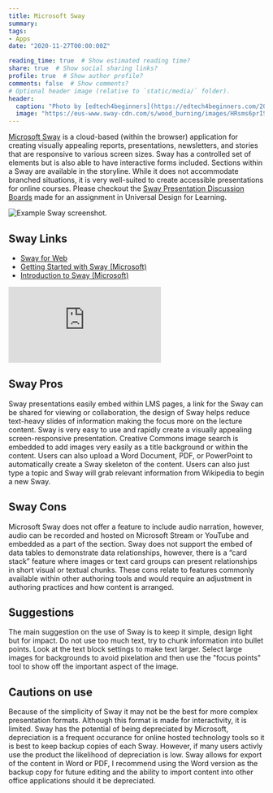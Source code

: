 ```yaml
---
title: Microsoft Sway
summary: 
tags:
- Apps
date: "2020-11-27T00:00:00Z"

reading_time: true  # Show estimated reading time?
share: true  # Show social sharing links?
profile: true  # Show author profile?
comments: false  # Show comments?
# Optional header image (relative to `static/media/` folder).
header:
  caption: "Photo by [edtech4beginners](https://edtech4beginners.com/2016/05/10/dont-just-put-amazing-work-on-the-classroom-wall-share-it-online/)"
  image: "https://eus-www.sway-cdn.com/s/wood_burning/images/HRsms6prISmANTLnpnwA?quality=960&allowAnimation=true&crop"
---
```


[Microsoft Sway](https://support.microsoft.com/en-us/office/getting-started-with-sway-2076c468-63f4-4a89-ae5f-424796714a8a) is a cloud-based (within the browser) application for creating visually appealing reports, presentations, newsletters, and stories that are responsive to various screen sizes. Sway has a controlled set of elements but is also able to have interactive forms included. Sections within a Sway are available in the storyline. While it does not accommodate branched situations, it is very well-suited to create accessible presentations for online courses. Please checkout the [Sway Presentation Discussion Boards](https://sway.office.com/gmoUdWQdbcH2nNmF?ref=Link) made for an assignment in Universal Design for Learning.

![Example Sway screenshot.](/post/sway-example.png)

## Sway Links

  * [Sway for Web](https://sway.office.com/)
  * [Getting Started with Sway (Microsoft)](https://support.microsoft.com/en-us/office/getting-started-with-sway-2076c468-63f4-4a89-ae5f-424796714a8a)
  * [Introduction to Sway (Microsoft)](https://education.microsoft.com/en-us/resource/67e43b8e)

<div class="embed-responsive embed-responsive-16by9"><iframe allowFullScreen="allowFullScreen" src="https://www.youtube.com/embed/pcg6DGO9hpI?ecver=1&amp;cc_load_policy=1&amp;iv_load_policy=3&amp;yt:stretch=16:9&amp;autohide=1&amp;" class="embed-responsive-item" allowtransparency="true" frameborder="0"></iframe></div>

## Sway Pros

Sway presentations easily embed within LMS pages, a link for the Sway can be shared for viewing or collaboration, the design of Sway helps reduce text-heavy slides of information making the focus more on the lecture content. Sway is very easy to use and rapidly create a visually appealing screen-responsive presentation. Creative Commons image search is embedded to add images very easily as a title background or within the content. Users can also upload a Word Document, PDF, or PowerPoint to automatically create a Sway skeleton of the content. Users can also just type a topic and Sway will grab relevant information from Wikipedia to begin a new Sway.

## Sway Cons

Microsoft Sway does not offer a feature to include audio narration, however, audio can be recorded and hosted on Microsoft Stream or YouTube and embedded as a part of the section. Sway does not support the embed of data tables to demonstrate data relationships, however, there is a “card stack” feature where images or text card groups can present relationships in short visual or textual chunks. These cons relate to features commonly available within other authoring tools and would require an adjustment in authoring practices and how content is arranged.

## Suggestions

The main suggestion on the use of Sway is to keep it simple, design light but for impact. Do not use too much text, try to chunk information into bullet points. Look at the text block settings to make text larger. Select large images for backgrounds to avoid pixelation and then use the "focus points" tool to show off the important aspect of the image.

## Cautions on use

Because of the simplicity of Sway it may not be the best for more complex presentation formats. Although this format is made for interactivity, it is limited. Sway has the potential of being depreciated by Microsoft, depreciation is a frequent occurance for online hosted technology tools so it is best to keep backup copies of each Sway. However, if many users activly use the product the likelihood of depreciation is low. Sway allows for export of the content in Word or PDF, I recommend using the Word version as the backup copy for future editing and the ability to import content into other office applications should it be depreciated.
